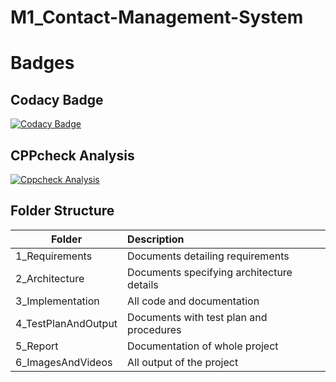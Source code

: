 # M1_Contact-Management-System

# Badges
## Codacy Badge 
[![Codacy Badge](https://app.codacy.com/project/badge/Grade/d8debb5fc19b4b1aa0a8ad724483655a)](https://www.codacy.com/gh/giriprakashk/M1_Contact-Management-System/dashboard?utm_source=github.com&amp;utm_medium=referral&amp;utm_content=giriprakashk/M1_Contact-Management-System&amp;utm_campaign=Badge_Grade)
## CPPcheck Analysis 
[![Cppcheck Analysis](https://github.com/giriprakashk/M1_Contact-Management-System/actions/workflows/windows.yml/badge.svg)](https://github.com/giriprakashk/M1_Contact-Management-System/actions/workflows/windows.yml)


## Folder Structure
| Folder | Description |
| -------|:------------|
| 1_Requirements | Documents detailing requirements |
| 2_Architecture | Documents specifying architecture details |
| 3_Implementation | All code and documentation |
| 4_TestPlanAndOutput | Documents with test plan and procedures |
| 5_Report | Documentation of whole project |
| 6_ImagesAndVideos | All output of the project |

